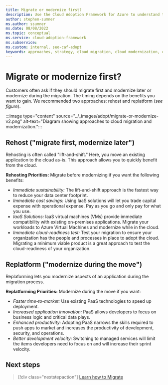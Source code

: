 ```yaml
---
title: Migrate or modernize first?
description: Use the Cloud Adoption Framework for Azure to understand the various approaches to migrate and modernize in your cloud adoption journey.
author: stephen-sumner
ms.author: ssumner
ms.date: 08/08/2022
ms.topic: conceptual
ms.service: cloud-adoption-framework
ms.subservice: 
ms.custom: internal, seo-caf-adopt
keywords: approaches, strategy, cloud migration, cloud modernization, cloud adoption framework
---
```

# Migrate or modernize first?

Customers often ask if they should migrate first and modernize later or modernize during the migration. The timing depends on the benefits you want to gain. We recommended two approaches: rehost and replatform (*see figure*).

:::image type="content" source="../_images/adopt/migrate-or-modernize-v2.png" alt-text="Diagram showing approaches to cloud migration and modernization.":::

## Rehost ("migrate first, modernize later")

Rehosting is often called "lift-and-shift." Here, you move an existing application to the cloud as-is. This approach allows you to quickly benefit from the cloud.

**Rehosting Priorities:** Migrate before modernizing if you want the following benefits:

- *Immediate sustainability:* The lift-and-shift approach is the fastest way to reduce your data center footprint.
- *Immediate cost savings:* Using IaaS solutions will let you trade capital expense with operational expense. Pay as you go and only pay for what you use.
- *IaaS Solutions:* IaaS virtual machines (VMs) provide immediate compatibility with existing on-premises applications. Migrate your workloads to Azure Virtual Machines and modernize while in the cloud.
- *Immediate cloud-readiness test:* Test your migration to ensure your organization has the people and processes in place to adopt the cloud. Migrating a minimum viable product is a great approach to test the cloud-readiness of your organization.  

## Replatform ("modernize during the move")

Replaforming lets you modernize aspects of an application during the migration process.

**Replatforming Priorities:** Modernize during the move if you want:

- *Faster time-to-market:* Use existing PaaS technologies to speed up deployment.
- *Increased application innovation:* PaaS allows developers to focus on business logic and critical data plays.
- *Enhanced productivity:* Adopting PaaS narrows the skills required to push apps to market and increases the productivity of development, security, and operations.
- *Better development velocity:* Switching to managed services will limit the items developers need to focus on and will increase their sprint velocity.

## Next steps

> [!div class="nextstepaction"]
> [Learn how to Migrate](../migrate/index.md)
